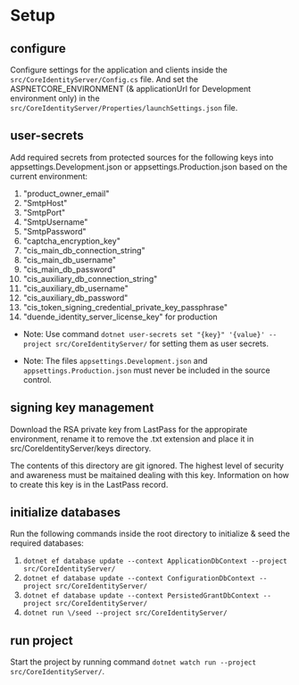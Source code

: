 # Setup

## configure

Configure settings for the application and clients inside the `src/CoreIdentityServer/Config.cs` file. And set the ASPNETCORE_ENVIRONMENT (& applicationUrl for Development environment only) in the `src/CoreIdentityServer/Properties/launchSettings.json` file.

## user-secrets

Add required secrets from protected sources for the following keys into appsettings.Development.json or appsettings.Production.json based on the current environment:

1. "product_owner_email"
2. "SmtpHost"
3. "SmtpPort"
4. "SmtpUsername"
5. "SmtpPassword"
6. "captcha_encryption_key"
7. "cis_main_db_connection_string"
8. "cis_main_db_username"
9. "cis_main_db_password"
10. "cis_auxiliary_db_connection_string"
11. "cis_auxiliary_db_username"
12. "cis_auxiliary_db_password"
13. "cis_token_signing_credential_private_key_passphrase" 
14. "duende_identity_server_license_key" for production

* Note: Use command `dotnet user-secrets set "{key}" '{value}' --project src/CoreIdentityServer/` for setting them as user secrets.

* Note: The files `appsettings.Development.json` and `appsettings.Production.json` must never be included in the source control.

## signing key management

Download the RSA private key from LastPass for the appropirate environment, rename it to remove the .txt extension and place it in src/CoreIdentityServer/keys directory.

The contents of this directory are git ignored. The highest level of security and awareness must be maitained dealing with this key. Information on how to create this key is in the LastPass record.

## initialize databases

Run the following commands inside the root directory to initialize & seed the required databases:

1. `dotnet ef database update --context ApplicationDbContext --project src/CoreIdentityServer/`
2. `dotnet ef database update --context ConfigurationDbContext --project src/CoreIdentityServer/`
3. `dotnet ef database update --context PersistedGrantDbContext --project src/CoreIdentityServer/`
4. `dotnet run \/seed --project src/CoreIdentityServer/`

## run project

Start the project by running command `dotnet watch run --project src/CoreIdentityServer/`.
 